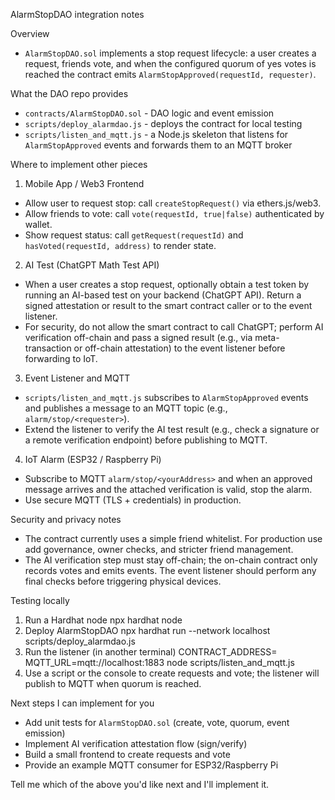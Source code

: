 AlarmStopDAO integration notes

Overview
- `AlarmStopDAO.sol` implements a stop request lifecycle: a user creates a request, friends vote, and when the configured quorum of yes votes is reached the contract emits `AlarmStopApproved(requestId, requester)`.

What the DAO repo provides
- `contracts/AlarmStopDAO.sol` - DAO logic and event emission
- `scripts/deploy_alarmdao.js` - deploys the contract for local testing
- `scripts/listen_and_mqtt.js` - a Node.js skeleton that listens for `AlarmStopApproved` events and forwards them to an MQTT broker

Where to implement other pieces

1) Mobile App / Web3 Frontend
- Allow user to request stop: call `createStopRequest()` via ethers.js/web3.
- Allow friends to vote: call `vote(requestId, true|false)` authenticated by wallet.
- Show request status: call `getRequest(requestId)` and `hasVoted(requestId, address)` to render state.

2) AI Test (ChatGPT Math Test API)
- When a user creates a stop request, optionally obtain a test token by running an AI-based test on your backend (ChatGPT API). Return a signed attestation or result to the smart contract caller or to the event listener.
- For security, do not allow the smart contract to call ChatGPT; perform AI verification off-chain and pass a signed result (e.g., via meta-transaction or off-chain attestation) to the event listener before forwarding to IoT.

3) Event Listener and MQTT
- `scripts/listen_and_mqtt.js` subscribes to `AlarmStopApproved` events and publishes a message to an MQTT topic (e.g., `alarm/stop/<requester>`).
- Extend the listener to verify the AI test result (e.g., check a signature or a remote verification endpoint) before publishing to MQTT.

4) IoT Alarm (ESP32 / Raspberry Pi)
- Subscribe to MQTT `alarm/stop/<yourAddress>` and when an approved message arrives and the attached verification is valid, stop the alarm.
- Use secure MQTT (TLS + credentials) in production.

Security and privacy notes
- The contract currently uses a simple friend whitelist. For production use add governance, owner checks, and stricter friend management.
- The AI verification step must stay off-chain; the on-chain contract only records votes and emits events. The event listener should perform any final checks before triggering physical devices.

Testing locally
1. Run a Hardhat node
  npx hardhat node
2. Deploy AlarmStopDAO
  npx hardhat run --network localhost scripts/deploy_alarmdao.js
3. Run the listener (in another terminal)
  CONTRACT_ADDRESS=<deployed> MQTT_URL=mqtt://localhost:1883 node scripts/listen_and_mqtt.js
4. Use a script or the console to create requests and vote; the listener will publish to MQTT when quorum is reached.

Next steps I can implement for you
- Add unit tests for `AlarmStopDAO.sol` (create, vote, quorum, event emission)
- Implement AI verification attestation flow (sign/verify)
- Build a small frontend to create requests and vote
- Provide an example MQTT consumer for ESP32/Raspberry Pi

Tell me which of the above you'd like next and I'll implement it.